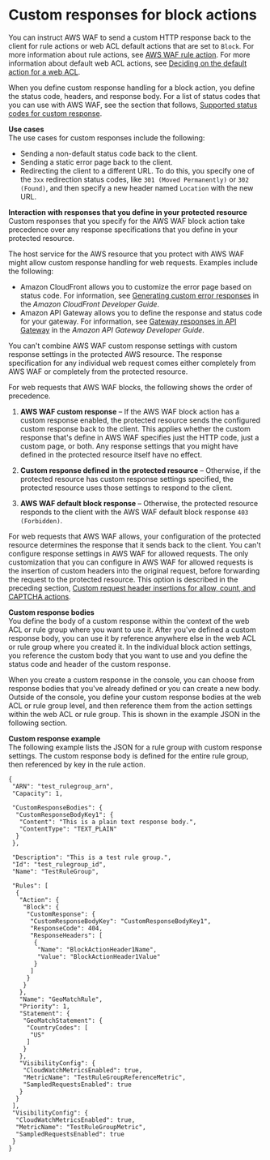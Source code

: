 # Custom responses for block actions<a name="customizing-the-response-for-blocked-requests"></a>

You can instruct AWS WAF to send a custom HTTP response back to the client for rule actions or web ACL default actions that are set to `Block`\. For more information about rule actions, see [AWS WAF rule action](waf-rule-action.md)\. For more information about default web ACL actions, see [Deciding on the default action for a web ACL](web-acl-default-action.md)\.

When you define custom response handling for a block action, you define the status code, headers, and response body\. For a list of status codes that you can use with AWS WAF, see the section that follows, [Supported status codes for custom response](customizing-the-response-status-codes.md)\. 

**Use cases**  
The use cases for custom responses include the following: 
+ Sending a non\-default status code back to the client\.
+ Sending a static error page back to the client\.
+ Redirecting the client to a different URL\. To do this, you specify one of the `3xx` redirection status codes, like `301 (Moved Permanently)` or `302 (Found)`, and then specify a new header named `Location` with the new URL\. 

**Interaction with responses that you define in your protected resource**  
Custom responses that you specify for the AWS WAF block action take precedence over any response specifications that you define in your protected resource\. 

The host service for the AWS resource that you protect with AWS WAF might allow custom response handling for web requests\. Examples include the following: 
+ Amazon CloudFront allows you to customize the error page based on status code\. For information, see [Generating custom error responses](https://docs.aws.amazon.com/AmazonCloudFront/latest/DeveloperGuide/GeneratingCustomErrorResponses.html) in the *Amazon CloudFront Developer Guide*\. 
+ Amazon API Gateway allows you to define the response and status code for your gateway\. For information, see [Gateway responses in API Gateway](https://docs.aws.amazon.com/apigateway/latest/developerguide/api-gateway-gatewayResponse-definition.html) in the *Amazon API Gateway Developer Guide*\. 

You can't combine AWS WAF custom response settings with custom response settings in the protected AWS resource\. The response specification for any individual web request comes either completely from AWS WAF or completely from the protected resource\. 

For web requests that AWS WAF blocks, the following shows the order of precedence\.

1. **AWS WAF custom response** – If the AWS WAF block action has a custom response enabled, the protected resource sends the configured custom response back to the client\. This applies whether the custom response that's define in AWS WAF specifies just the HTTP code, just a custom page, or both\. Any response settings that you might have defined in the protected resource itself have no effect\. 

1. **Custom response defined in the protected resource** – Otherwise, if the protected resource has custom response settings specified, the protected resource uses those settings to respond to the client\. 

1. **AWS WAF default block response** – Otherwise, the protected resource responds to the client with the AWS WAF default block response `403 (Forbidden)`\. 

For web requests that AWS WAF allows, your configuration of the protected resource determines the response that it sends back to the client\. You can't configure response settings in AWS WAF for allowed requests\. The only customization that you can configure in AWS WAF for allowed requests is the insertion of custom headers into the original request, before forwarding the request to the protected resource\. This option is described in the preceding section, [Custom request header insertions for allow, count, and CAPTCHA actions](customizing-the-incoming-request.md)\. 

**Custom response bodies**  
You define the body of a custom response within the context of the web ACL or rule group where you want to use it\. After you've defined a custom response body, you can use it by reference anywhere else in the web ACL or rule group where you created it\. In the individual block action settings, you reference the custom body that you want to use and you define the status code and header of the custom response\. 

When you create a custom response in the console, you can choose from response bodies that you've already defined or you can create a new body\. Outside of the console, you define your custom response bodies at the web ACL or rule group level, and then reference them from the action settings within the web ACL or rule group\. This is shown in the example JSON in the following section\. 

**Custom response example**  
The following example lists the JSON for a rule group with custom response settings\. The custom response body is defined for the entire rule group, then referenced by key in the rule action\.

```
{
 "ARN": "test_rulegroup_arn",
 "Capacity": 1,
 
 "CustomResponseBodies": {
  "CustomResponseBodyKey1": {
   "Content": "This is a plain text response body.",
   "ContentType": "TEXT_PLAIN"
  }
 },
 
 "Description": "This is a test rule group.",
 "Id": "test_rulegroup_id",
 "Name": "TestRuleGroup",
 
 "Rules": [
  {
   "Action": {
    "Block": {
     "CustomResponse": {
      "CustomResponseBodyKey": "CustomResponseBodyKey1",
      "ResponseCode": 404,
      "ResponseHeaders": [
       {
        "Name": "BlockActionHeader1Name",
        "Value": "BlockActionHeader1Value"
       }
      ]
     }
    }
   },
   "Name": "GeoMatchRule",
   "Priority": 1,
   "Statement": {
    "GeoMatchStatement": {
     "CountryCodes": [
      "US"
     ]
    }
   },
   "VisibilityConfig": {
    "CloudWatchMetricsEnabled": true,
    "MetricName": "TestRuleGroupReferenceMetric",
    "SampledRequestsEnabled": true
   }
  }
 ],
 "VisibilityConfig": {
  "CloudWatchMetricsEnabled": true,
  "MetricName": "TestRuleGroupMetric",
  "SampledRequestsEnabled": true
 }
}
```